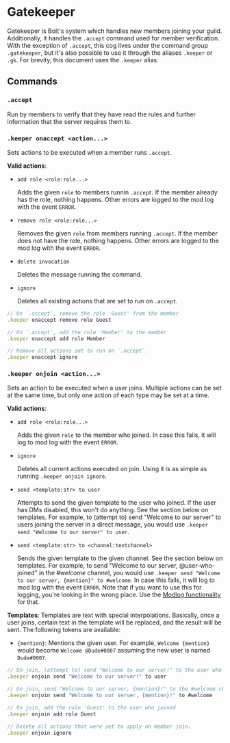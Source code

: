 # Gatekeeper
Gatekeeper is Bolt's system which handles new members joining your guild.
Additionally, it handles the `.accept` command used for member verification.
With the exception of `.accept`, this cog lives under the command group `.gatekeeper`, but it's also possible to use it through the aliases `.keeper` or `.gk`.
For brevity, this document uses the `.keeper` alias.


## Commands
### `.accept`
Run by members to verify that they have read the rules and further information that the server requires them to.

### `.keeper onaccept <action...>`
Sets actions to be executed when a member runs `.accept`.

**Valid actions**:
- `add role <role:role...>`

  Adds the given `role` to members runnin `.accept`.
  If the member already has the role, nothing happens.
  Other errors are logged to the mod log with the event `ERROR`.

- `remove role <role:role...>`

  Removes the given `role` from members running `.accept`.
  If the member does not have the role, nothing happens.
  Other errors are logged to the mod log with the event `ERROR`.

- `delete invocation`

  Deletes the message running the command.

- `ignore`

  Deletes all existing actions that are set to run on `.accept`.

```js
// On `.accept`, remove the role 'Guest' from the member
.keeper onaccept remove role Guest

// On `.accept`, add the role 'Member' to the member
.keeper onaccept add role Member

// Remove all actions set to run on `.accept`.
.keeper onaccept ignore
```


### `.keeper onjoin <action...>`
Sets an action to be executed when a user joins.
Multiple actions can be set at the same time, but only one action of each type may be set at a time.

**Valid actions**:
- `add role <role:role...>`

  Adds the given `role` to the member who joined.
  In case this fails, it will log to mod log with the event `ERROR`.

- `ignore`

  Deletes all current actions executed on join.
  Using it is as simple as running `.keeper onjoin ignore`.

- `send <template:str> to user`

  Attempts to send the given template to the user who joined.
  If the user has DMs disabled, this won't do anything.
  See the section below on templates.
  For example, to (attempt to) send "Welcome to our server" to users joining the server in a direct message, you would use `.keeper send "Welcome to our server" to user`.

- `send <template:str> to <channel:textchannel>`

  Sends the given template to the given channel.
  See the section below on templates.
  For example, to send "Welcome to our server, @user-who-joined" in the *#welcome* channel, you would use `.keeper send "Welcome to our server, {mention}" to #welcome`.
  In case this fails, it will log to mod log with the event `ERROR`.
  Note that if you want to use this for logging, you're looking in the wrong place.
  Use the [Modlog functionality](cogs/modlog) for that.

**Templates**:
Templates are text with special interpolations.
Basically, once a user joins, certain text in the template will be replaced, and the result will be sent.
The following tokens are available:
- `{mention}`: Mentions the given user. For example, `Welcome {mention}` would become `Welcome @Dude#0007` assuming the new user is named `Dude#0007`.

```js
// On join, (attempt to) send "Welcome to our server!" to the user who joined
.keeper onjoin send "Welcome to our server!" to user

// On join, send "Welcome to our server, {mention}!" to the #welcome channel
.keeper onjoin send "Welcome to our server, {mention}!" to #welcome

// On join, add the role 'Guest' to the user who joined
.keeper onjoin add role Guest

// Delete all actions that were set to apply on member join.
.keeper onjoin ignore
```
